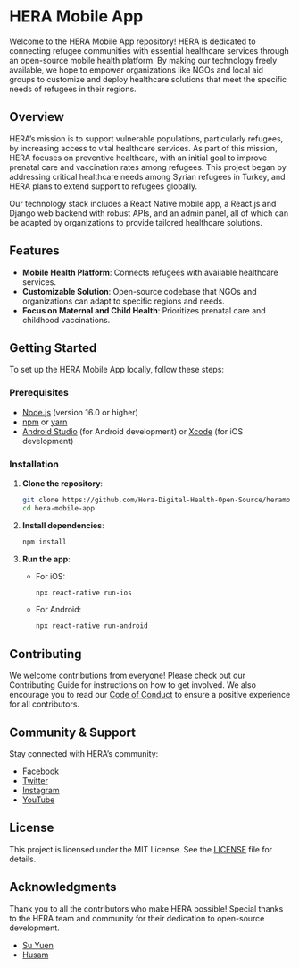 # HERA Mobile App

Welcome to the HERA Mobile App repository! HERA is dedicated to connecting refugee communities with essential healthcare services through an open-source mobile health platform. By making our technology freely available, we hope to empower organizations like NGOs and local aid groups to customize and deploy healthcare solutions that meet the specific needs of refugees in their regions.

## Overview

HERA’s mission is to support vulnerable populations, particularly refugees, by increasing access to vital healthcare services. As part of this mission, HERA focuses on preventive healthcare, with an initial goal to improve prenatal care and vaccination rates among refugees. This project began by addressing critical healthcare needs among Syrian refugees in Turkey, and HERA plans to extend support to refugees globally.

Our technology stack includes a React Native mobile app, a React.js and Django web backend with robust APIs, and an admin panel, all of which can be adapted by organizations to provide tailored healthcare solutions.

## Features
- **Mobile Health Platform**: Connects refugees with available healthcare services.
- **Customizable Solution**: Open-source codebase that NGOs and organizations can adapt to specific regions and needs.
- **Focus on Maternal and Child Health**: Prioritizes prenatal care and childhood vaccinations.
  
## Getting Started

To set up the HERA Mobile App locally, follow these steps:

### Prerequisites
- [Node.js](https://nodejs.org/en/download/) (version 16.0 or higher)
- [npm](https://www.npmjs.com/get-npm) or [yarn](https://yarnpkg.com/getting-started/install)
- [Android Studio](https://developer.android.com/studio) (for Android development) or [Xcode](https://developer.apple.com/xcode/) (for iOS development)

### Installation

1. **Clone the repository**:
   ```bash
   git clone https://github.com/Hera-Digital-Health-Open-Source/heramobileapp.git
   cd hera-mobile-app
   ```

2. **Install dependencies**:
   ```bash
   npm install
   ```

3. **Run the app**:
   - For iOS: 
     ```bash
     npx react-native run-ios
     ```
   - For Android:
     ```bash
     npx react-native run-android
     ```

## Contributing
We welcome contributions from everyone! Please check out our Contributing Guide for instructions on how to get involved. We also encourage you to read our [Code of Conduct](CODE_OF_CONDUCT.md) to ensure a positive experience for all contributors.

## Community & Support
Stay connected with HERA’s community:
- [Facebook](https://www.facebook.com/HeraDigitalHealth)
- [Twitter](https://twitter.com/HERA_dHealth)
- [Instagram](https://www.instagram.com/heradigitalhealth/)
- [YouTube](https://www.youtube.com/channel/UCkQ1ovuIV8qg7lezNgc6w2w)

## License
This project is licensed under the MIT License. See the [LICENSE](/LICENSE) file for details.

## Acknowledgments
Thank you to all the contributors who make HERA possible! Special thanks to the HERA team and community for their dedication to open-source development.
- [Su Yuen](https://github.com/suyuen)
- [Husam](https://github.com/husam79)
